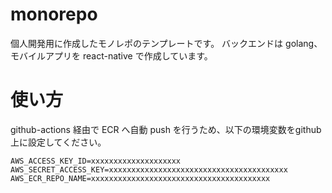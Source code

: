 # monorepo

個人開発用に作成したモノレポのテンプレートです。
バックエンドは golang、モバイルアプリを react-native で作成しています。

# 使い方

github-actions 経由で ECR へ自動 push を行うため、以下の環境変数をgithub上に設定してください。

```
AWS_ACCESS_KEY_ID=xxxxxxxxxxxxxxxxxxxx
AWS_SECRET_ACCESS_KEY=xxxxxxxxxxxxxxxxxxxxxxxxxxxxxxxxxxxxxxxx
AWS_ECR_REPO_NAME=xxxxxxxxxxxxxxxxxxxxxxxxxxxxxxxxxxxxxxxx
```
